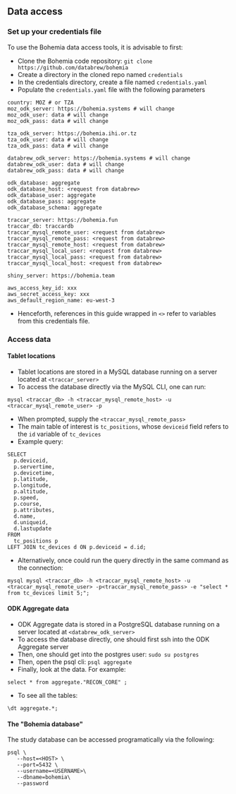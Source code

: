 ## Data access

### Set up your credentials file

To use the Bohemia data access tools, it is advisable to first:
- Clone the Bohemia code repository: `git clone https://github.com/databrew/bohemia`
- Create a directory in the cloned repo named `credentials`
- In the credentials directory, create a file named `credentials.yaml`
- Populate the `credentials.yaml` file with the following parameters

```
country: MOZ # or TZA
moz_odk_server: https://bohemia.systems # will change
moz_odk_user: data # will change
moz_odk_pass: data # will change

tza_odk_server: https://bohemia.ihi.or.tz
tza_odk_user: data # will change
tza_odk_pass: data # will change

databrew_odk_server: https://bohemia.systems # will change
databrew_odk_user: data # will change
databrew_odk_pass: data # will change

odk_database: aggregate
odk_database_host: <request from databrew>
odk_database_user: aggregate
odk_database_pass: aggregate
odk_database_schema: aggregate

traccar_server: https://bohemia.fun
traccar_db: traccardb
traccar_mysql_remote_user: <request from databrew>
traccar_mysql_remote_pass: <request from databrew>
traccar_mysql_remote_host: <request from databrew>
traccar_mysql_local_user: <request from databrew>
traccar_mysql_local_pass: <request from databrew>
traccar_mysql_local_host: <request from databrew>

shiny_server: https://bohemia.team

aws_access_key_id: xxx
aws_secret_access_key: xxx
aws_default_region_name: eu-west-3
```

- Henceforth, references in this guide wrapped in `<>` refer to variables from this credentials file.

### Access data

#### Tablet locations

- Tablet locations are stored in a MySQL database running on a server located at `<traccar_server>`
- To access the database directly via the MySQL CLI, one can run:
```
mysql <traccar_db> -h <traccar_mysql_remote_host> -u <traccar_mysql_remote_user> -p
```
- When prompted, supply the `<traccar_mysql_remote_pass>`
- The main table of interest is `tc_positions`, whose `deviceid` field refers to the `id` variable of `tc_devices`
- Example query:
```
SELECT
  p.deviceid,
  p.servertime,
  p.devicetime,
  p.latitude,
  p.longitude,
  p.altitude,
  p.speed,
  p.course,
  p.attributes,
  d.name,
  d.uniqueid,
  d.lastupdate
FROM
  tc_positions p
LEFT JOIN tc_devices d ON p.deviceid = d.id;
```

- Alternatively, once could run the query directly in the same command as the connection:
```
mysql mysql <traccar_db> -h <traccar_mysql_remote_host> -u <traccar_mysql_remote_user> -p<traccar_mysql_remote_pass> -e "select * from tc_devices limit 5;";
```

#### ODK Aggregate data

- ODK Aggregate data is stored in a PostgreSQL database running on a server located at `<databrew_odk_server>`
- To access the database directly, one should first ssh into the ODK Aggregate server
- Then, one should get into the postgres user: `sudo su postgres`
- Then, open the psql cli: `psql aggregate`
- Finally, look at the data. For example:
```
select * from aggregate."RECON_CORE" ;
```
- To see all the tables:
```
\dt aggregate.*;
```

#### The "Bohemia database"

The study database can be accessed programatically via the following:

```
psql \
   --host=<HOST> \
   --port=5432 \
   --username=<USERNAME>\
   --dbname=bohemia\
   --password
```
